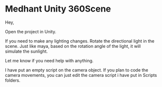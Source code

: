 # Medhant Unity 360Scene
 
Hey,

Open the project in Unity.

If you need to make any lighting changes.
Rotate the directional light in the scene. Just like maya, based on the rotation angle of the light, it will simulate the sunlight.

Let me know if you need help with anything.

I have put an empty script on the camera object.
If you plan to code the camera movements, you can just edit the camera script i have put in Scripts folders.


